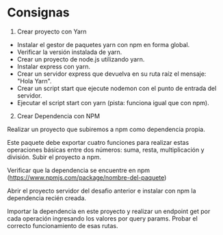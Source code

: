 # Consignas

1. Crear proyecto con Yarn

- Instalar el gestor de paquetes yarn con npm en forma global.
- Verificar la versión instalada de yarn.
- Crear un proyecto de node.js utilizando yarn.
- Instalar express con yarn.
- Crear un servidor express que devuelva en su ruta raíz el mensaje: "Hola Yarn".
- Crear un script start que ejecute nodemon con el punto de entrada del servidor.
- Ejecutar el script start con yarn (pista: funciona igual que con npm).

2. Crear Dependencia con NPM

Realizar un proyecto que subiremos a npm como dependencia propia.

Este paquete debe exportar cuatro funciones para realizar estas operaciones básicas entre dos números: suma, resta, multiplicación y división. Subir el proyecto a npm.

Verificar que la dependencia se encuentre en npm (https://www.npmjs.com/package/nombre-del-paquete)

Abrir el proyecto servidor del desafio anterior e instalar con npm la dependencia recién creada.

Importar la dependencia en este proyecto y realizar un endpoint get por cada operación ingresando los valores por query params. Probar el correcto funcionamiento de esas rutas.
